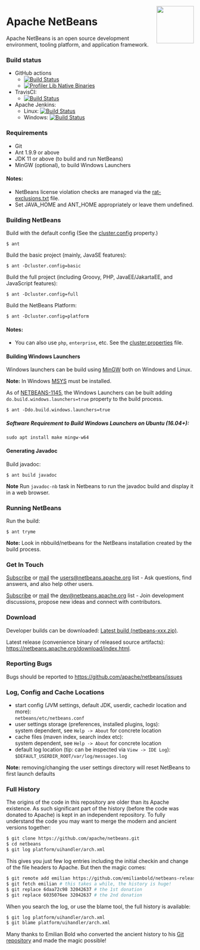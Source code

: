 <!--

    Licensed to the Apache Software Foundation (ASF) under one
    or more contributor license agreements.  See the NOTICE file
    distributed with this work for additional information
    regarding copyright ownership.  The ASF licenses this file
    to you under the Apache License, Version 2.0 (the
    "License"); you may not use this file except in compliance
    with the License.  You may obtain a copy of the License at

      http://www.apache.org/licenses/LICENSE-2.0

    Unless required by applicable law or agreed to in writing,
    software distributed under the License is distributed on an
    "AS IS" BASIS, WITHOUT WARRANTIES OR CONDITIONS OF ANY
    KIND, either express or implied.  See the License for the
    specific language governing permissions and limitations
    under the License.

-->

<a href="https://foojay.io/today/works-with-openjdk"><img align="right" src="https://github.com/foojayio/badges/raw/main/works_with_openjdk/Works-with-OpenJDK.png" width="100"></a>

# Apache NetBeans

Apache NetBeans is an open source development environment, tooling platform, and application framework.

### Build status
   * GitHub actions
     * [![Build Status](https://github.com/apache/netbeans/actions/workflows/main.yml/badge.svg?branch=master)](https://github.com/apache/netbeans/actions/workflows/main.yml)
     * [![Profiler Lib Native Binaries](https://github.com/apache/netbeans/actions/workflows/native-binary-build-lib.profiler.yml/badge.svg?branch=master)](https://github.com/apache/netbeans/actions/workflows/native-binary-build-lib.profiler.yml)
   * TravisCI:
     * [![Build Status](https://app.travis-ci.com/apache/netbeans.svg?branch=master)](https://app.travis-ci.com/apache/netbeans)
   * Apache Jenkins:
     * Linux: [![Build Status](https://ci-builds.apache.org/job/Netbeans/job/netbeans-linux/badge/icon)](https://ci-builds.apache.org/job/Netbeans/job/netbeans-linux/)
     * Windows: [![Build Status](https://ci-builds.apache.org/job/Netbeans/job/netbeans-windows/badge/icon)](https://ci-builds.apache.org/job/Netbeans/job/netbeans-windows)

### Requirements

  * Git
  * Ant 1.9.9 or above
  * JDK 11 or above (to build and run NetBeans)
  * MinGW (optional), to build Windows Launchers

#### Notes:

* NetBeans license violation checks are managed via the [rat-exclusions.txt](https://github.com/apache/netbeans/blob/master/nbbuild/rat-exclusions.txt) file.
* Set JAVA_HOME and ANT_HOME appropriately or leave them undefined.

### Building NetBeans

Build with the default config (See the [cluster.config](https://github.com/apache/netbeans/blob/ab66c7fdfdcbf0bde67b96ddb075c83451cdd1a6/nbbuild/cluster.properties#L19) property.)
```
$ ant
```
Build the basic project (mainly, JavaSE features):
```
$ ant -Dcluster.config=basic
```
Build the full project (including Groovy, PHP, JavaEE/JakartaEE, and JavaScript features):
```
$ ant -Dcluster.config=full
```
Build the NetBeans Platform:
```
$ ant -Dcluster.config=platform
```

#### Notes:
* You can also use `php`, `enterprise`, etc. See the [cluster.properties](https://github.com/apache/netbeans/blob/master/nbbuild/cluster.properties) file.

#### Building Windows Launchers
Windows launchers can be build using [MinGW](http://www.mingw.org/) both on Windows and Linux.

**Note:** In Windows [MSYS](http://www.mingw.org/wiki/MSYS/) must be installed.


As of [NETBEANS-1145](https://issues.apache.org/jira/browse/NETBEANS-1145), the Windows Launchers can be built adding ```do.build.windows.launchers=true``` property to the build process.
```
$ ant -Ddo.build.windows.launchers=true
```

##### Software Requirement to Build Windows Launchers on Ubuntu (16.04+):
```
sudo apt install make mingw-w64
```

#### Generating Javadoc

Build javadoc:
```
$ ant build javadoc
```

**Note** Run `javadoc-nb` task in Netbeans to run the javadoc build and display it in a web browser.

### Running NetBeans

Run the build:
```
$ ant tryme
```

**Note:** Look in nbbuild/netbeans for the NetBeans installation created by the build process.

### Get In Touch

[Subscribe](mailto:users-subscribe@netbeans.apache.org) or [mail](mailto:users@netbeans.apache.org) the [users@netbeans.apache.org](mailto:users@netbeans.apache.org) list - Ask questions, find answers, and also help other users.

[Subscribe](mailto:dev-subscribe@netbeans.apache.org) or [mail](mailto:dev@netbeans.apache.org) the [dev@netbeans.apache.org](mailto:dev@netbeans.apache.org) list - Join development discussions, propose new ideas and connect with contributors.

### Download

Developer builds can be downloaded: [Latest build (netbeans-xxx.zip)](https://ci-builds.apache.org/job/Netbeans/job/netbeans-linux/lastSuccessfulBuild/artifact/nbbuild/).

Latest release (convenience binary of released source artifacts): https://netbeans.apache.org/download/index.html.

### Reporting Bugs

Bugs should be reported to https://github.com/apache/netbeans/issues

### Log, Config and Cache Locations

 * start config (JVM settings, default JDK, userdir, cachedir location and more):  
   `netbeans/etc/netbeans.conf`
 * user settings storage (preferences, installed plugins, logs):  
   system dependent, see `Help -> About` for concrete location
 * cache files (maven index, search index etc):  
   system dependent, see `Help -> About` for concrete location
 * default log location (tip: can be inspected via `View -> IDE Log`):  
   `$DEFAULT_USERDIR_ROOT/var/log/messages.log`

**Note:** removing/changing the user settings directory will reset NetBeans to first launch defaults

### Full History

The origins of the code in this repository are older than its Apache existence.
As such significant part of the history (before the code was donated to Apache)
is kept in an independent repository. To fully understand the code
you may want to merge the modern and ancient versions together:

```bash
$ git clone https://github.com/apache/netbeans.git
$ cd netbeans
$ git log platform/uihandler/arch.xml
```

This gives you just few log entries including the initial checkin and
change of the file headers to Apache. But then the magic comes:

```bash
$ git remote add emilian https://github.com/emilianbold/netbeans-releases.git
$ git fetch emilian # this takes a while, the history is huge!
$ git replace 6daa72c98 32042637 # the 1st donation
$ git replace 6035076ee 32042637 # the 2nd donation
```

When you search the log, or use the blame tool, the full history is available:

```bash
$ git log platform/uihandler/arch.xml
$ git blame platform/uihandler/arch.xml
```

Many thanks to Emilian Bold who converted the ancient history to his
[Git repository](https://github.com/emilianbold/netbeans-releases)
and made the magic possible!
